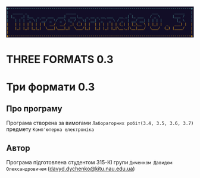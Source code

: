 ![Img](img/face.jpg)

# THREE FORMATS 0.3
# Три формати 0.3

## Про програму
Програма створена за вимогами ```Лабораторних робіт(3.4, 3.5, 3.6, 3.7)``` предмету ```Комп'ютерна електроніка```

## Автор
Програма підготовлена студентом 315-КІ групи ```Диченком Давидом Олександровичем``` (<davyd.dychenko@kitu.nau.edu.ua>)
